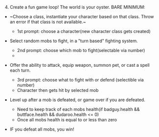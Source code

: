 
4) Create a fun game loop! The world is your oyster.
BARE MINIMUM:
- ~Choose a class, instantiate your character based on that class. Throw an error if that class is not available.~
  - 1st prompt: choose a character(new character class gets created)

- Select random mobs to fight, in a "turn based" fighting system.
  - 2nd prompt: choose which mob to fight(selectable via number)
  - 
- Offer the ability to attack, equip weapon, summon pet, or cast a spell each turn.
  - 3rd prompt: choose what to fight with or defend (selectible via number)
  - Character then gets hit by selected mob


- Level up after a mob is defeated, or game over if you are defeated.
  - Need to keep track of each mobs health(if badguy.health && buttface.health && dudaroo.health <= 0)
  - Once all mobs health is equal to or less than zero

- IF you defeat all mobs, you win!


